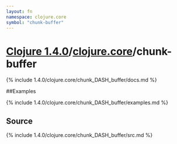 ```yaml
---
layout: fn
namespace: clojure.core
symbol: "chunk-buffer"
---
```


# [Clojure 1.4.0](../../)/[clojure.core](../)/chunk-buffer

{% include 1.4.0/clojure.core/chunk_DASH_buffer/docs.md %}

##Examples

{% include 1.4.0/clojure.core/chunk_DASH_buffer/examples.md %}
## Source
{% include 1.4.0/clojure.core/chunk_DASH_buffer/src.md %}

